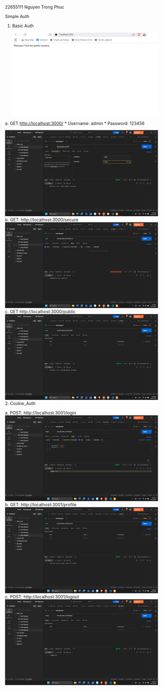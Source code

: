 

22655111 Nguyen Trong Phuc

Simple Auth

1. Basic Auth

    ![1758800574409](public/image/README/1758800574409.png)

a. GET [http://localhost:3000/](http://localhost:3000/) * Username: admin * Password: 123456

![1758801883050](public/image/README/1758801883050.png) b. GET: http://localhost:3000/secure ![1758801901333](public/image/README/1758801901333.png) c. GET http://localhost:3000/public ![1758801920502](public/image/README/1758801920502.png) 2. Cookie_Auth

a. POST: http://localhost:3001/login ![1758802027960](public/image/README/1758802027960.png) b. GET: http://localhost:3001/profile ![1758802106704](public/image/README/1758802106704.png) c. POST: http://localhost:3001/logout ![1758802158323](public/image/README/1758802158323.png)
